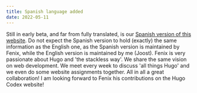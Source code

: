 ```yaml
---
title: Spanish language added
date: 2022-05-11
---
```


Still in early beta, and far from fully translated, is our [Spanish version of this website](/es/). Do not expect the Spanish version to hold (exactly) the same information as the English one, as the Spanish version is maintained by Fenix, while the English version is maintained by me (Joost). Fenix is very passionate about Hugo and 'the stackless way'. We share the same vision on web development. We meet every week to discuss 'all things Hugo' and we even do some website assignments together. All in all a great collaboration! I am looking forward to Fenix his contributions on the Hugo Codex website!